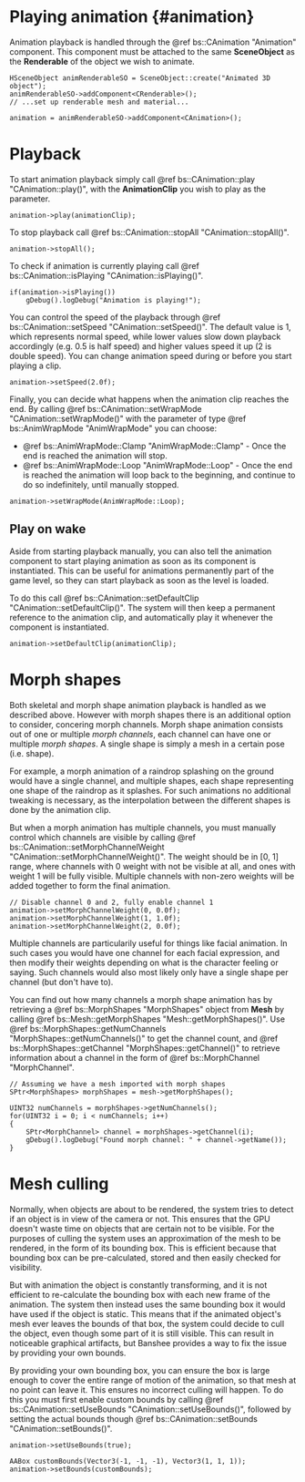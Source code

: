 Playing animation				{#animation}
===============

Animation playback is handled through the @ref bs::CAnimation "Animation" component. This component must be attached to the same **SceneObject** as the **Renderable** of the object we wish to animate.

~~~~~~~~~~~~~{.cpp}
HSceneObject animRenderableSO = SceneObject::create("Animated 3D object");
animRenderableSO->addComponent<CRenderable>();
// ...set up renderable mesh and material...

animation = animRenderableSO->addComponent<CAnimation>();
~~~~~~~~~~~~~

# Playback
To start animation playback simply call @ref bs::CAnimation::play "CAnimation::play()", with the **AnimationClip** you wish to play as the parameter.

~~~~~~~~~~~~~{.cpp}
animation->play(animationClip);
~~~~~~~~~~~~~

To stop playback call @ref bs::CAnimation::stopAll "CAnimation::stopAll()".

~~~~~~~~~~~~~{.cpp}
animation->stopAll();
~~~~~~~~~~~~~

To check if animation is currently playing call @ref bs::CAnimation::isPlaying "CAnimation::isPlaying()".

~~~~~~~~~~~~~{.cpp}
if(animation->isPlaying())
	gDebug().logDebug("Animation is playing!");
~~~~~~~~~~~~~

You can control the speed of the playback through @ref bs::CAnimation::setSpeed "CAnimation::setSpeed()". The default value is 1, which represents normal speed, while lower values slow down playback accordingly (e.g. 0.5 is half speed) and higher values speed it up (2 is double speed). You can change animation speed during or before you start playing a clip.

~~~~~~~~~~~~~{.cpp}
animation->setSpeed(2.0f);
~~~~~~~~~~~~~

Finally, you can decide what happens when the animation clip reaches the end. By calling @ref bs::CAnimation::setWrapMode "CAnimation::setWrapMode()" with the parameter of type @ref bs::AnimWrapMode "AnimWrapMode" you can choose:
 - @ref bs::AnimWrapMode::Clamp "AnimWrapMode::Clamp" - Once the end is reached the animation will stop.
 - @ref bs::AnimWrapMode::Loop "AnimWrapMode::Loop" - Once the end is reached the animation will loop back to the beginning, and continue to do so indefinitely, until manually stopped.
 
~~~~~~~~~~~~~{.cpp}
animation->setWrapMode(AnimWrapMode::Loop);
~~~~~~~~~~~~~

## Play on wake
Aside from starting playback manually, you can also tell the animation component to start playing animation as soon as its component is instantiated. This can be useful for animations permanently part of the game level, so they can start playback as soon as the level is loaded.

To do this call @ref bs::CAnimation::setDefaultClip "CAnimation::setDefaultClip()". The system will then keep a permanent reference to the animation clip, and automatically play it whenever the component is instantiated.

~~~~~~~~~~~~~{.cpp}
animation->setDefaultClip(animationClip);
~~~~~~~~~~~~~

# Morph shapes
Both skeletal and morph shape animation playback is handled as we described above. However with morph shapes there is an additional option to consider, concering morph channels. Morph shape animation consists out of one or multiple *morph channels*, each channel can have one or multiple *morph shapes*. A single shape is simply a mesh in a certain pose (i.e. shape).

For example, a morph animation of a raindrop splashing on the ground would have a single channel, and multiple shapes, each shape representing one shape of the raindrop as it splashes. For such animations no additional tweaking is necessary, as the interpolation between the different shapes is done by the animation clip.

But when a morph animation has multiple channels, you must manually control which channels are visible by calling @ref bs::CAnimation::setMorphChannelWeight "CAnimation::setMorphChannelWeight()". The weight should be in [0, 1] range, where channels with 0 weight with not be visible at all, and ones with weight 1 will be fully visible. Multiple channels with non-zero weights will be added together to form the final animation.

~~~~~~~~~~~~~{.cpp}
// Disable channel 0 and 2, fully enable channel 1
animation->setMorphChannelWeight(0, 0.0f);
animation->setMorphChannelWeight(1, 1.0f);
animation->setMorphChannelWeight(2, 0.0f);
~~~~~~~~~~~~~

Multiple channels are particularily useful for things like facial animation. In such cases you would have one channel for each facial expression, and then modify their weights depending on what is the character feeling or saying. Such channels would also most likely only have a single shape per channel (but don't have to).

You can find out how many channels a morph shape animation has by retrieving a @ref bs::MorphShapes "MorphShapes" object from **Mesh** by calling @ref bs::Mesh::getMorphShapes "Mesh::getMorphShapes()". Use @ref bs::MorphShapes::getNumChannels "MorphShapes::getNumChannels()" to get the channel count, and @ref bs::MorphShapes::getChannel "MorphShapes::getChannel()" to retrieve information about a channel in the form of @ref bs::MorphChannel "MorphChannel".

~~~~~~~~~~~~~{.cpp}
// Assuming we have a mesh imported with morph shapes
SPtr<MorphShapes> morphShapes = mesh->getMorphShapes();

UINT32 numChannels = morphShapes->getNumChannels();
for(UINT32 i = 0; i < numChannels; i++)
{
	SPtr<MorphChannel> channel = morphShapes->getChannel(i);
	gDebug().logDebug("Found morph channel: " + channel->getName());
}
~~~~~~~~~~~~~

# Mesh culling
Normally, when objects are about to be rendered, the system tries to detect if an object is in view of the camera or not. This ensures that the GPU doesn't waste time on objects that are certain not to be visible. For the purposes of culling the system uses an approximation of the mesh to be rendered, in the form of its bounding box. This is efficient because that bounding box can be pre-calculated, stored and then easily checked for visibility.

But with animation the object is constantly transforming, and it is not efficient to re-calculate the bounding box with each new frame of the animation. The system then instead uses the same bounding box it would have used if the object is static. This means that if the animated object's mesh ever leaves the bounds of that box, the system could decide to cull the object, even though some part of it is still visible. This can result in noticeable graphical artifacts, but Banshee provides a way to fix the issue by providing your own bounds.

By providing your own bounding box, you can ensure the box is large enough to cover the entire range of motion of the animation, so that mesh at no point can leave it. This ensures no incorrect culling will happen. To do this you must first enable custom bounds by calling @ref bs::CAnimation::setUseBounds "CAnimation::setUseBounds()", followed by setting the actual bounds though @ref bs::CAnimation::setBounds "CAnimation::setBounds()".

~~~~~~~~~~~~~{.cpp}
animation->setUseBounds(true);

AABox customBounds(Vector3(-1, -1, -1), Vector3(1, 1, 1));
animation->setBounds(customBounds);
~~~~~~~~~~~~~